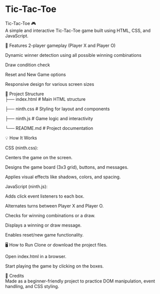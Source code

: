 # Tic-Tac-Toe

Tic-Tac-Toe 🎮
<br>
A simple and interactive Tic-Tac-Toe game built using HTML, CSS, and JavaScript.

🔧 Features
2-player gameplay (Player X and Player O)

Dynamic winner detection using all possible winning combinations

Draw condition check

Reset and New Game options

Responsive design for various screen sizes

📂 Project Structure
<Br>
├── index.html       # Main HTML structure

├── ninth.css        # Styling for layout and components

├── ninth.js         # Game logic and interactivity

└── README.md        # Project documentation

💡 How It Works

CSS (ninth.css):

Centers the game on the screen.

Designs the game board (3x3 grid), buttons, and messages.

Applies visual effects like shadows, colors, and spacing.

JavaScript (ninth.js):

Adds click event listeners to each box.

Alternates turns between Player X and Player O.

Checks for winning combinations or a draw.

Displays a winning or draw message.

Enables reset/new game functionality.

🖥️ How to Run
Clone or download the project files.

Open index.html in a browser.

Start playing the game by clicking on the boxes.


📃 Credits <br>
Made as a beginner-friendly project to practice DOM manipulation, event handling, and CSS styling.
